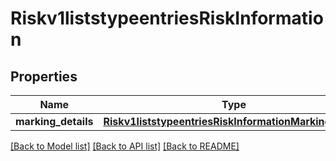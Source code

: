 # Riskv1liststypeentriesRiskInformation

## Properties
Name | Type | Description | Notes
------------ | ------------- | ------------- | -------------
**marking_details** | [**Riskv1liststypeentriesRiskInformationMarkingDetails**](Riskv1liststypeentriesRiskInformationMarkingDetails.md) |  | [optional] 

[[Back to Model list]](../README.md#documentation-for-models) [[Back to API list]](../README.md#documentation-for-api-endpoints) [[Back to README]](../README.md)



